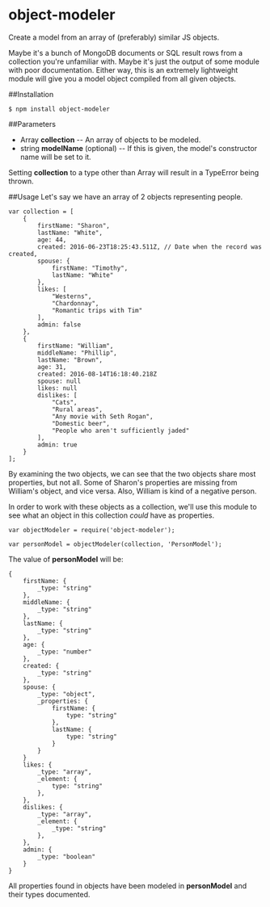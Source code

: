 # object-modeler
Create a model from an array of (preferably) similar JS objects.

Maybe it's a bunch of MongoDB documents or SQL result rows from a collection you're unfamiliar with. Maybe it's just the output of some module with poor documentation.
Either way, this is an extremely lightweight module will give you a model object compiled from all given objects.

##Installation
```
$ npm install object-modeler
```

##Parameters
* Array **collection** -- An array of objects to be modeled.
* string **modelName** (optional) -- If this is given, the model's constructor name will be set to it.

Setting **collection** to a type other than Array will result in a TypeError being thrown.

##Usage
Let's say we have an array of 2 objects representing people.
```
var collection = [
    {
        firstName: "Sharon",
        lastName: "White",
        age: 44,
        created: 2016-06-23T18:25:43.511Z, // Date when the record was created,
        spouse: {
            firstName: "Timothy",
            lastName: "White"
        },
        likes: [
            "Westerns",
            "Chardonnay",
            "Romantic trips with Tim"  
        ],
        admin: false
    },
    {
        firstName: "William",
        middleName: "Phillip",
        lastName: "Brown",
        age: 31,
        created: 2016-08-14T16:18:40.218Z
        spouse: null
        likes: null
        dislikes: [
            "Cats",
            "Rural areas",
            "Any movie with Seth Rogan",
            "Domestic beer",
            "People who aren't sufficiently jaded"
        ],
        admin: true
    }
];
```
By examining the two objects, we can see that the two objects share most properties, but not all. Some of Sharon's properties are missing from William's object, and vice versa. Also, William is kind of a negative person.

In order to work with these objects as a collection, we'll use this module to see what an object in this collection _could_ have as properties.

```
var objectModeler = require('object-modeler');

var personModel = objectModeler(collection, 'PersonModel');

```
The value of **personModel** will be:
```
{
    firstName: {
        _type: "string"
    },
    middleName: {
        _type: "string"
    },
    lastName: {
        _type: "string"
    },
    age: {
        _type: "number"
    },
    created: {
        _type: "string"   
    },
    spouse: {
        _type: "object",
        _properties: {
            firstName: {
                type: "string"
            },
            lastName: {
                type: "string"
            }
        }
    }
    likes: {
        _type: "array",
        _element: {
            type: "string"
        },
    },
    dislikes: {
        _type: "array",
        _element: {
            _type: "string"
        },
    },
    admin: {
        _type: "boolean"
    }
}
```
All properties found in objects have been modeled in **personModel** and their types documented.
